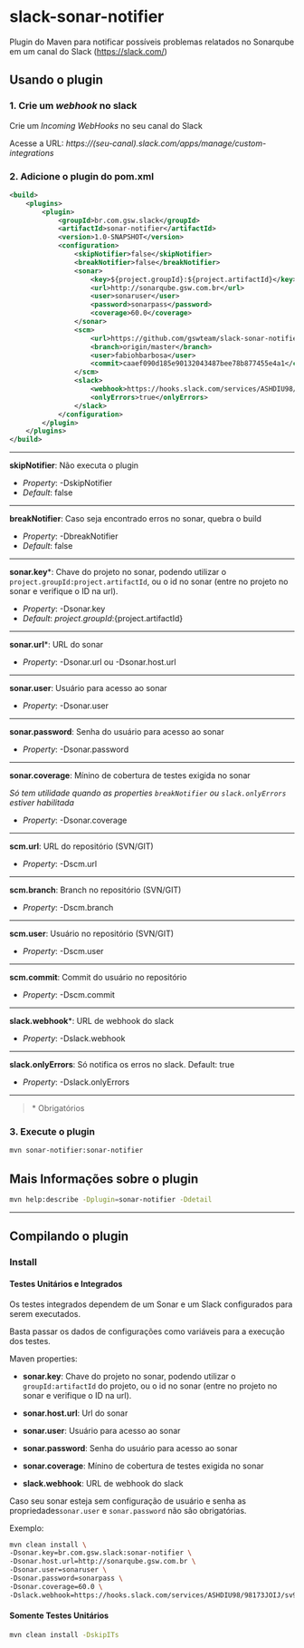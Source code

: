 # slack-sonar-notifier #

Plugin do Maven para notificar possíveis problemas relatados no Sonarqube em um canal do Slack (https://slack.com/)

## Usando o plugin
### 1. Crie um _webhook_ no slack
Crie um *Incoming WebHooks* no seu canal do Slack

Acesse a URL: _https://(seu-canal).slack.com/apps/manage/custom-integrations_

### 2. Adicione o plugin do pom.xml

```xml
<build>
    <plugins>
        <plugin>
            <groupId>br.com.gsw.slack</groupId>
            <artifactId>sonar-notifier</artifactId>
            <version>1.0-SNAPSHOT</version>
            <configuration>
                <skipNotifier>false</skipNotifier>
                <breakNotifier>false</breakNotifier>
                <sonar>
                    <key>${project.groupId}:${project.artifactId}</key>
                    <url>http://sonarqube.gsw.com.br</url>
                    <user>sonaruser</user>
                    <password>sonarpass</password>
                    <coverage>60.0</coverage>
                </sonar>
                <scm>
                    <url>https://github.com/gswteam/slack-sonar-notifier</url>
                    <branch>origin/master</branch>
                    <user>fabiohbarbosa</user>
                    <commit>caaef090d185e90132043487bee78b877455e4a1</commit>
                </scm>
                <slack>
                    <webhook>https://hooks.slack.com/services/ASHDIU98/98173JOIJ/sv9RRmWpvTes2Oc3y5QeY54G</webhook>
                    <onlyErrors>true</onlyErrors>
                </slack>
            </configuration>
        </plugin>
    </plugins>
</build>

```

***

**skipNotifier**: 
Não executa o plugin
* _Property_: -DskipNotifier
* _Default_: false

***

**breakNotifier**: 
Caso seja encontrado erros no sonar, quebra o build
* _Property_: -DbreakNotifier
* _Default_: false

***

**sonar.key***:
Chave do projeto no sonar, podendo utilizar o `project.groupId:project.artifactId`, ou o id no sonar (entre no projeto no sonar e verifique o ID na url).
* _Property_: -Dsonar.key
* _Default_: ${project.groupId}:${project.artifactId}

***

**sonar.url***:
URL do sonar
* _Property_: -Dsonar.url ou -Dsonar.host.url

***

**sonar.user**:
Usuário para acesso ao sonar
* _Property_: -Dsonar.user

***

**sonar.password**: 
Senha do usuário para acesso ao sonar
* _Property_: -Dsonar.password

***

**sonar.coverage**:
Mínino de cobertura de testes exigida no sonar

_Só tem utilidade quando as properties `breakNotifier` ou `slack.onlyErrors` estiver habilitada_
* _Property_: -Dsonar.coverage

***

**scm.url**: 
URL do repositório (SVN/GIT)
* _Property_: -Dscm.url

***

**scm.branch**: 
Branch no repositório (SVN/GIT)
* _Property_: -Dscm.branch

***

**scm.user**:
Usuário no repositório (SVN/GIT)
* _Property_: -Dscm.user

***

**scm.commit**: 
Commit do usuário no repositório
* _Property_: -Dscm.commit

***

**slack.webhook***: 
URL de webhook do slack
* _Property_: -Dslack.webhook

***


**slack.onlyErrors**: 
Só notifica os erros no slack. Default: true
* _Property_: -Dslack.onlyErrors

***

> \* Obrigatórios

### 3. Execute o plugin
```sh
mvn sonar-notifier:sonar-notifier
```

## Mais Informações sobre o plugin
```sh
mvn help:describe -Dplugin=sonar-notifier -Ddetail
```

---

## Compilando o plugin

### Install
#### Testes Unitários e Integrados
Os testes integrados dependem de um Sonar e um Slack configurados para serem executados.

Basta passar os dados de configurações como variáveis para a execução dos testes.

Maven properties:

* **sonar.key**: Chave do projeto no sonar, podendo utilizar o `groupId:artifactId` do projeto, ou o id no sonar (entre no projeto no sonar e verifique o ID na url).

* **sonar.host.url**: Url do sonar

* **sonar.user**: Usuário para acesso ao sonar

* **sonar.password**: Senha do usuário para acesso ao sonar

* **sonar.coverage**: Mínino de cobertura de testes exigida no sonar

* **slack.webhook**: URL de webhook do slack

Caso seu sonar esteja sem configuração de usuário e senha as propriedades`sonar.user` e `sonar.password` não são obrigatórias.

Exemplo:
```sh
mvn clean install \
-Dsonar.key=br.com.gsw.slack:sonar-notifier \
-Dsonar.host.url=http://sonarqube.gsw.com.br \
-Dsonar.user=sonaruser \
-Dsonar.password=sonarpass \
-Dsonar.coverage=60.0 \
-Dslack.webhook=https://hooks.slack.com/services/ASHDIU98/98173JOIJ/sv9RRmWpvTes2Oc3y5QeY54G
```

#### Somente Testes Unitários
```sh
mvn clean install -DskipITs
```

